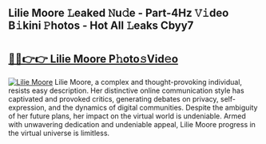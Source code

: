 ## Lilie Moore 𝙻eaked 𝙽u𝚍e - Part-4Hz 𝚅𝚒deo B𝚒kini 𝙿hotos - Hot All 𝙻eaks Cbyy7

# <h2><a href="http://ld67f2.urlbe.top/?page=Lilie+Moore">🔗🔗👉👉 Lilie Moore P𝚑oto𝚜Vid𝚎o</a></h2>

[![Lilie Moore](https://i.imgur.com/eBuTRDB.gif)](http://ld67f2.urlbe.top/?page=Lilie+Moore)
Lilie Moore, a complex and thought-provoking individual, resists easy description. Her distinctive online communication style has captivated and provoked critics, generating debates on privacy, self-expression, and the dynamics of digital communities. Despite the ambiguity of her future plans, her impact on the virtual world is undeniable. Armed with unwavering dedication and undeniable appeal, Lilie Moore progress in the virtual universe is limitless.

